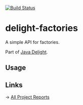 [![Build Status](https://travis-ci.org/javadelight/delight-factories.svg?branch=master)](https://travis-ci.org/javadelight/delight-factories)

delight-factories
=========

A simple API for factories.

Part of [Java Delight](https://github.com/javadelight/delight-main#java-delight-suite).

## Usage




## Links

-> [All Project Reports](http://modules.appjangle.com/delight-factories/latest/project-reports.html)

